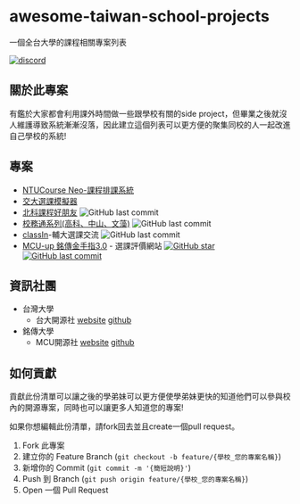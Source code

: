 # awesome-taiwan-school-projects
一個全台大學的課程相關專案列表

[![discord][discord-shield]][discord-url]

## 關於此專案
有鑑於大家都會利用課外時間做一些跟學校有關的side project，但畢業之後就沒人維護導致系統漸漸沒落，因此建立這個列表可以更方便的聚集同校的人一起改進自己學校的系統!

## 專案
* [NTUCourse Neo-課程排課系統](https://github.com/NTUCourse-Neo)
* [交大選課模擬器](https://github.com/splitline/NCTUwU) 
* [北科課程好朋友](https://github.com/gnehs/ntut-course-web) ![GitHub last commit](https://img.shields.io/github/last-commit/gnehs/ntut-course-web)
* [校務通系列(高科、中山、文藻)](https://github.com/abc873693/ap_common) ![GitHub last commit](https://img.shields.io/github/last-commit/abc873693/ap_common)
* [classIn](https://github.com/charlieworld/classIn)-輔大選課交流  ![GitHub last commit](https://img.shields.io/github/last-commit/charlieworld/classIn)
* [MCU-up 銘傳金手指3.0](https://github.com/mcuosc/MCU-up) - 選課評價網站  [![GitHub star](https://img.shields.io/github/stars/mcuosc/MCU-up?style=?style=for-the-badge)](https://github.com/mcuosc/MCU-up/stargazers/) [![GitHub last commit](https://img.shields.io/github/last-commit/mcuosc/MCU-up)](https://github.com/mcuosc/MCU-up/commit)

## 資訊社團
* 台灣大學
  * 台大開源社 [website](https://ntuosc.org/) [github](https://github.com/NTUOSC)
* 銘傳大學
  * MCU開源社 [website](https://www.mcuosc.dev/) [github](https://github.com/mcuosc) 

## 如何貢獻
貢獻此份清單可以讓之後的學弟妹可以更方便使學弟妹更快的知道他們可以參與校內的開源專案，同時也可以讓更多人知道您的專案!

如果你想編輯此份清單，請fork回去並且create一個pull request。

1. Fork 此專案 
2. 建立你的 Feature Branch (`git checkout -b feature/{學校_您的專案名稱}`)
3. 新增你的 Commit  (`git commit -m '{簡短說明}'`)
4. Push 到 Branch (`git push origin feature/{學校_您的專案名稱}`)
5. Open 一個 Pull Request

[discord-shield]: https://img.shields.io/badge/-Discord-black.svg?style=for-the-badge&logo=discord&colorB=555
[discord-url]: https://discord.gg/kRMDa3CP
